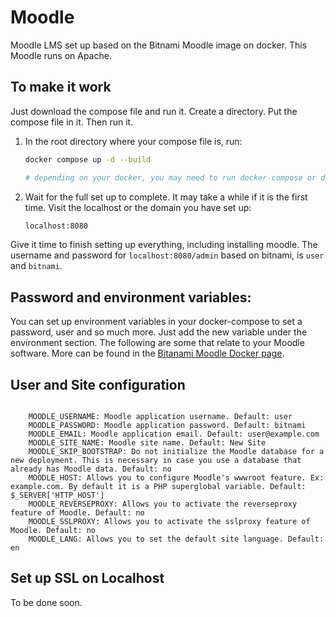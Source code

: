 # Moodle

Moodle LMS set up based on the Bitnami Moodle image on docker. This Moodle runs on Apache.

## To make it work

Just download the compose file and run it. Create a directory. Put the compose file in it. Then run it.

1. In the root directory where your compose file is, run:

      ``` bash
      docker compose up -d --build 

      # depending on your docker, you may need to run docker-compose or docker compose
      ```

1. Wait for the full set up to complete. It may take a while if it is the first time. Visit the localhost or the domain you have set up:

      ```bash
      localhost:8080
      ```

Give it time to finish setting up everything, including installing moodle. The username and password for `localhost:8080/admin` based on bitnami, is `user` and `bitnami`.

## Password and environment variables:

You can set up environment variables in your docker-compose to set a password, user and so much more. Just add the new variable under the environment section. The following are some that relate to your Moodle software. More can be found in the [Bitanami Moodle Docker page](https://hub.docker.com/r/bitnami/moodle/).

## User and Site configuration

```docker

    MOODLE_USERNAME: Moodle application username. Default: user
    MOODLE_PASSWORD: Moodle application password. Default: bitnami
    MOODLE_EMAIL: Moodle application email. Default: user@example.com
    MOODLE_SITE_NAME: Moodle site name. Default: New Site
    MOODLE_SKIP_BOOTSTRAP: Do not initialize the Moodle database for a new deployment. This is necessary in case you use a database that already has Moodle data. Default: no
    MOODLE_HOST: Allows you to configure Moodle's wwwroot feature. Ex: example.com. By default it is a PHP superglobal variable. Default: $_SERVER['HTTP_HOST']
    MOODLE_REVERSEPROXY: Allows you to activate the reverseproxy feature of Moodle. Default: no
    MOODLE_SSLPROXY: Allows you to activate the sslproxy feature of Moodle. Default: no
    MOODLE_LANG: Allows you to set the default site language. Default: en

```

## Set up SSL on Localhost

To be done soon.
